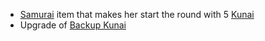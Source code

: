 - [Samurai](/docs/gameplay_spec/characters/samurai.md) item that makes her start
  the round with 5 [Kunai](/docs/gameplay_spec/characters/samurai.md#Kunai)
- Upgrade of [Backup Kunai](/docs/gameplay_spec/items/backup_kunai.md)
